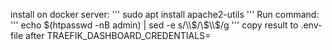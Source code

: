 install on docker server: 
'''
sudo apt install apache2-utils
'''
Run command:
'''
echo $(htpasswd -nB admin) | sed -e s/\\$/\\$\\$/g
'''
copy result to .env-file after TRAEFIK_DASHBOARD_CREDENTIALS=
